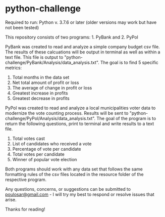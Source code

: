 # python-challenge
Required to run:
Python v. 3.7.6 or later (older versions may work but have not been tested)

This repository consists of two programs: 1. PyBank and 2. PyPol

PyBank was created to read and analyze a simple company budget csv file. The results of these calcuations will be output in terminal as well as within a text file. This file is output to "python-challenge/PyBank/Analysis/data_analysis.txt".  The goal is to find 5 specific metrics:
  1. Total months in the data set
  2. Net total amount of profit or loss
  3. The average of change in profit or loss
  4. Greatest increase in profits
  5. Greatest decrease in profits



PyPol was created to read and analyze a local municipalities voter data to modernize the vote counting process. Results will be sent to "python-challenge/PyPol/Analysis/data_analysis.txt". The goal of the program is to return the following questions, print to terminal and write results to a text file.
  1. Total votes cast
  2. List of candidates who received a vote
  3. Percentage of vote per candidate
  4. Total votes per candidate
  5. Winner of popular vote election

Both programs should work with any data set that follows the same formatting rules of the csv files located in the resource folder of the respective program.

Any questions, concerns, or suggestions can be submitted to poulosar@gmail.com - I will try my best to respond or resolve issues that arise.

Thanks for reading!
